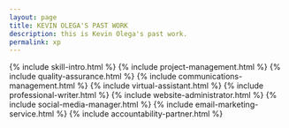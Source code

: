 ```yaml
---
layout: page
title: KEVIN OLEGA'S PAST WORK
description: this is Kevin Olega's past work.
permalink: xp
---
```

{% include skill-intro.html %}
{% include project-management.html %}
{% include quality-assurance.html %}
{% include communications-management.html %}
{% include virtual-assistant.html %}
{% include professional-writer.html %}
{% include website-administrator.html %}
{% include social-media-manager.html %}
{% include email-marketing-service.html %}
{% include accountability-partner.html %}